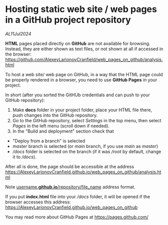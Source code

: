 # Hosting static web site / web pages in a GitHub project repository

*AL11Jul2024*

**HTML** pages placed directly on **GitHub** are not available for browsing.  
Instead, they are either shown as text files, or not shown at all if accessed in the browser:  
https://github.com/AlexeyLarionovCranfield/web_pages_on_github/analysis.html  

To host a web site/ web page on GitHub, in a way that the HTML page could be properly rendered in a browser, you need to use **GitHub Pages** in your project.  

In short (after you sorted the GitHUb credentials and can push to your GitHub repository):  
1) Make **docs** folder in your project folder, place your HTML file there, push changes into the GitHub repository.  
2) Go to the GitHub repository, select *Settings* in the top menu, then select *Pages* in the left menu (scroll down if needed).  
3) In the "Build and deployment" section check that  
- "Deploy from a branch" is selected  
- *master* branch is selected (or *main* branch, if you use *main* as *master*)  
- */docs* folder is selected on the branch (if it was */root* by default, change it to */docs*).  

After all is done, the page should be accessible at the address  
https://AlexeyLarionovCranfield.github.io/web_pages_on_github/analysis.html  

Note <ins>username.**github.io**/repository/file_name</ins> address format.  

If you put **index.html** file into your */docs* folder, it will be opened if the browser accesses this address:  
https://AlexeyLarionovCranfield.github.io/web_pages_on_github  

You may read more about GitHub Pages at https://pages.github.com/  
